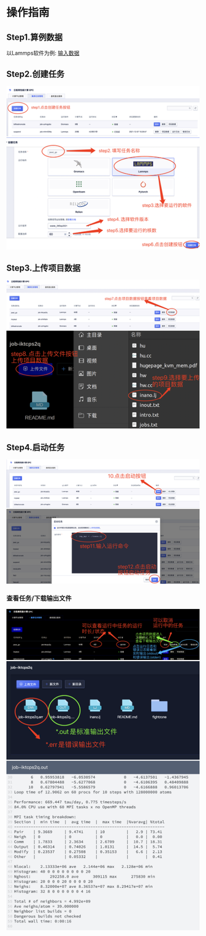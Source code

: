 # 操作指南
## Step1.算例数据
以Lammps软件为例: [输入数据](http://117.50.22.60/inano.lj)

## Step2.创建任务
![](/images/cat1.png)
![](/images/cat2.png)

## Step3.上传项目数据

![](/images/upload1.png)
![](/images/upload2.png)

## Step4.启动任务
![](/images/run1.png)
![](/images/run2.png)

### 查看任务/下载输出文件

![](/images/get1.png)
![](/images/get2.png)
![](/images/get3.png)


